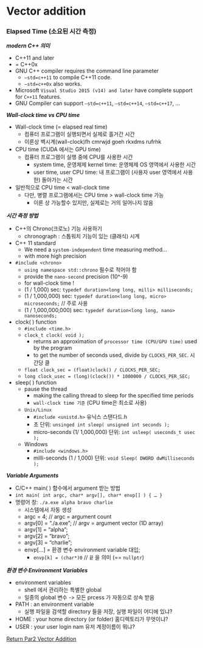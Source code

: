 # Vector addition

### Elapsed Time (소요된 시간 측정)

***modern C++ 의미***
- C++11 and later
- = C++0x
- GNU C++ compiler requires the command line parameter
    - `–std=c++11` to compile C++11 code.
    - `–std=c++0x` also works.
- Microsoft `Visual Studio 2015 (v14) and later` have complete support for
  `C++11` features.
- GNU Compiler can support `–std=c++11`, `–std=c++14`, `–std=c++17`, ... 


***Wall-clock time vs CPU time***
- Wall-clock time (= elapsed real time)
  - 컴퓨터 프로그램이 실행되면서 실제로 흘거간 시간
  - 이론상 벽시계(wall-clock)fh cmrwjd goeh rkxdms rufrhk
- CPU time (CUDA 에서는 GPU time)
  - 컴퓨터 프로그램이 실행 중에 CPU를 사용한 시간
    - system time, 운영체제 kernel time: 운영체제 OS 영역에서 사용한 시간
    - user time, user CPU time: 내 프로그램이 (사용자 user 영역에서 사용한) 돌아가는 시간
- 일반적으로 CPU time < wall-clock time
  - 다만, 병렬 프로그램에서는 CPU time > wall-clock time 가능 
    - 이론 상 가능할수 있지만, 실제로는 거의 일어나지 않음 

***시간 측정 방법***
- C++의 Chrono(크로노) 기능 사용하기
  - chronograph : 스톱워치 기능이 있는 (클래식) 시계
- C++ 11 standard
  - We need a `system-independent` time measuring method...
  - with more high precision
- `#include <chrono>`
  - `using namespace std::chrono` 필수로 적어야 함
  - provide the `nano-second` precision (10^-9)
  - for wall-clock time !
  - (1 / 1,000) sec: `typedef duration<long long, milli> milliseconds;`  
  - (1 / 1,000,000) sec: `typedef duration<long long, micro> microseconds;` // 주로 사용   
  - (1 / 1,000,000,000) sec: `typedef duration<long long, nano> nanoseconds;`
- clock( ) function
  - `#include <time.h>`
  - `clock_t clock( void );`
    - returns an approximation of `processor time (CPU/GPU time)` used by the program
    - to get the number of seconds used, divide by `CLOCKS_PER_SEC`. 시간당 클
  - `float clock_sec = (float)clock() / CLOCKS_PER_SEC;`
  - `long clock_usec = (long)(clock()) * 1000000 / CLOCKS_PER_SEC;`
- sleep( ) function
  - pause the thread
    - making the calling thread to sleep for the specified time periods
    - `wall-clock time 기준` (CPU time은 최소로 사용)
  - `Unix/Linux`
    - `#include <unistd.h>` 유닉스 스탠다드.h
    - 초 단위: `unsinged int sleep( unsigned int seconds );`
    - micro-seconds (1/ 1,000,000) 단위: `int usleep( useconds_t usec );`
  - Windows
    - `#include <windows.h>`
    - milli-seconds (1 / 1,000) 단위: `void Sleep( DWORD dwMilliseconds );`


***Variable Arguments***
- C/C++ main( ) 함수에서 argument 받는 방법
- `int main( int argc, char* argv[], char* envp[] ) { … }`
- 명령어 창: `./a.exe alpha bravo charlie`
  - 시스템에서 자동 생성
  - argc = 4;   // argc = argument count
  - argv[0] = “./a.exe”;  // argv = argument vector (1D array)
  - argv[1] = “alpha”;
  - argv[2] = “bravo”;
  - argv[3] = “charlie”;
  - envp[…] = 환경 변수 environment variable 대입;
    - `envp[k] = (char*)0` // `끝` 을 의미 (== `nullptr`)

***환경 변수 Environment Variables***
- environment variables
  - shell 에서 관리하는 특별한 global
  - 일종의 global 변수 -> 모든 prcess 가 자동으로 상속 받음
- PATH : an environment variable
  - 실행 파일을 검색할 directory 들을 저장, 실행 파일이 어디에 있냐?
- HOME : your home directory (or folder) 홈디렉토리가 무엇이냐?
- USER : your user login nam 유저 계정이름이 뭐냐?


[Return Par2 Vector Addition](../README.md)  